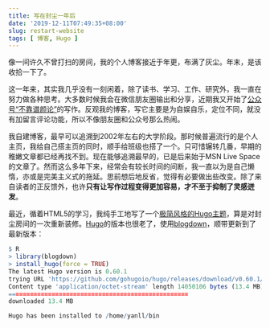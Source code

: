 ```yaml
---
title: 写在封尘一年后
date: '2019-12-11T07:49:35+08:00'
slug: restart-website
tags: [ 博客, Hugo ]
---
```


像一间许久不曾打扫的房间，我的个人博客接近于年更，布满了灰尘。年末，是该收拾一下了。

这一年来，其实我几乎没有一刻闲着，除了读书、学习、工作、研究外，我一直在努力做各种思考。大多数时候我会在微信朋友圈输出和分享，近期我又开始了[公众号“不靠谱颜论”](public/)的写作。反观我的博客，写它主要是为自娱自乐，定位不同，就没有加留言评论功能，所以不像朋友圈和公众号那么热闹。

我自建博客，最早可以追溯到2002年左右的大学阶段。那时候普遍流行的是个人主页，我给自己搭主页的同时，顺手给班级也搭了一个。只可惜辗转几番，早期的稚嫩文章都已经再找不到。现在能够追溯最早的，已是后来始于MSN Live Space的文章了。然而这么多年下来，经常会有较长时间的间断，我一直以为是自己懒惰，亦或是完美主义式的拖延。思前想后地反省，觉得有必要做出些改变。除了来自读者的正反馈外，也许**只有让写作过程变得更加容易，才不至于抑制了灵感迸发**。

最近，循着HTML5的学习，我纯手工地写了一个[极简风格的Hugo主题](https://github.com/yanlinlin82/simple-style)，算是对封尘房间的一次重新装修。[Hugo](https://gohugo.io/)的版本也很老了，使用[blogdown](https://bookdown.org/yihui/blogdown/)，顺带更新到了最新版本：

```r
$ R
> library(blogdown)
> install_hugo(force = TRUE)
The latest Hugo version is 0.60.1
trying URL 'https://github.com/gohugoio/hugo/releases/download/v0.60.1/hugo_extended_0.60.1_Linux-64bit.tar.gz'
Content type 'application/octet-stream' length 14050106 bytes (13.4 MB)
==================================================
downloaded 13.4 MB

Hugo has been installed to /home/yanll/bin
```
